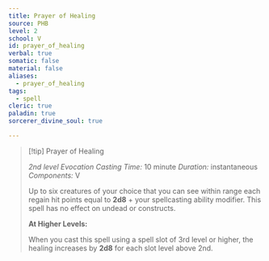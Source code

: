 ```yaml
---
title: Prayer of Healing
source: PHB
level: 2
school: V
id: prayer_of_healing
verbal: true
somatic: false
material: false
aliases:
  - prayer_of_healing
tags:
  - spell
cleric: true
paladin: true
sorcerer_divine_soul: true

---
```

>[!tip] Prayer of Healing
>
> *2nd level Evocation*
> *Casting Time:* 10 minute
> *Duration:* instantaneous
> *Components:* V
>
>Up to six creatures of your choice that you can see within range each regain hit points equal to **2d8** + your spellcasting ability modifier. This spell has no effect on undead or constructs.
>
>**At Higher Levels:**
>
>When you cast this spell using a spell slot of 3rd level or higher, the healing increases by **2d8** for each slot level above 2nd.
>

